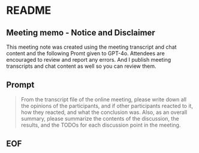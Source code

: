 # README  

## Meeting memo - Notice and Disclaimer
This meeting note was created using the meeting transcript and chat content and the following Promt given to GPT-4o. Attendees are encouraged to review and report any errors. And I publish meeting transcripts and chat content as well so you can review them.

## Prompt
> From the transcript file of the online meeting, please write down all the opinions of the participants, and if other participants reacted to it, how they reacted, and what the conclusion was.
Also, as an overall summary, please summarize the contents of the discussion, the results, and the TODOs for each discussion point in the meeting.

## EOF
